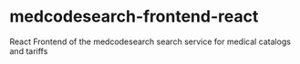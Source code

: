 # medcodesearch-frontend-react
React Frontend of the medcodesearch search service for medical catalogs and tariffs
